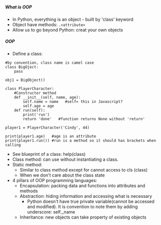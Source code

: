 ##### What is OOP
- In Python, everything is an object - built by 'class' keyword
- Object have methods: `.<attribute>`
- Allow us to go beyond Python: creat your own objects

##### OOP
- Define a class: 
```
#by convention, class name is camel case
class BigOject:
    pass

obj1 = BigObject()
```

```
class PlayerCharacter:
    #Constructor method
    def __init__(self, name, age):
        self.name = name   #self= this in Javascript?
        self.age = age
    def run(self):
        print('run')
        return 'done'   #function returns None without 'return'
        
player1 = PlayerCharacter('Cindy', 44)

print(player1.age)   #age is an attribute
print(player1.run()) #run is a method so it should has brackets when calling
```
- See blueprint of a class: help(class)
- Class method: can use without instantiating a class.
- Static method:
    - Similar to class method except for cannot access to cls (class)
    - When we don't care about the class state
- 4 pillars of OOP programming languages:
    - Encapsulation: packing data and functions into attributes and methods
    - Abstraction: hiding information and accessing what is necessary
        - Python doesn't have true private variable(cannot be accessed and modified). It is convention to note them by adding underscore: self._name
    - Inheritance: new objects can take property of existing objects
    

